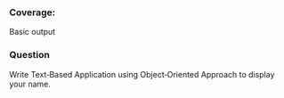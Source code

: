 <h3>Coverage:</h3>
Basic output

<h3>Question</h3>
Write Text‐Based Application using Object‐Oriented Approach to display your name.
